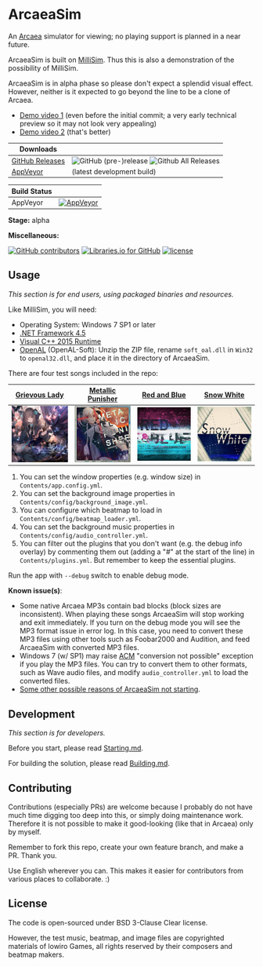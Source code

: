 # ArcaeaSim

An [Arcaea](https://arcaea.lowiro.com/) simulator for viewing; no playing support is planned in a near future.

ArcaeaSim is built on [MilliSim](https://github.com/hozuki/MilliSim). Thus this is also a demonstration of the possibility of MilliSim.

ArcaeaSim is in alpha phase so please don't expect a splendid visual effect.
However, neither is it expected to go beyond the line to be a clone of Arcaea.

- [Demo video 1](https://www.bilibili.com/video/av19881005/) (even before the initial commit; a very early technical preview so it may not look very appealing)
- [Demo video 2](https://www.bilibili.com/video/av19981419/) (that's better)

| Downloads| |
|--|--|
| [GitHub Releases](https://github.com/hozuki/ArcaeaSim/releases) | ![GitHub (pre-)release](https://img.shields.io/github/release/hozuki/ArcaeaSim/all.svg) ![Github All Releases](https://img.shields.io/github/downloads/hozuki/ArcaeaSim/total.svg) |
| [AppVeyor](https://ci.appveyor.com/api/projects/hozuki/ArcaeaSim/artifacts/arcaeasim-appveyor-latest.zip) | (latest development build) |

| Build Status | |
|--|--|
| AppVeyor | [![AppVeyor](https://img.shields.io/appveyor/ci/hozuki/ArcaeaSim.svg)](https://ci.appveyor.com/project/hozuki/ArcaeaSim) |

**Stage:** alpha

**Miscellaneous:**

[![GitHub contributors](https://img.shields.io/github/contributors/hozuki/ArcaeaSim.svg)](https://github.com/hozuki/ArcaeaSim/graphs/contributors)
[![Libraries.io for GitHub](https://img.shields.io/librariesio/github/hozuki/ArcaeaSim.svg)](https://github.com/hozuki/ArcaeaSim)
[![license](https://img.shields.io/github/license/hozuki/ArcaeaSim.svg)](LICENSE.txt)

## Usage

*This section is for end users, using packaged binaries and resources.*

Like MilliSim, you will need:

- Operating System: Windows 7 SP1 or later
- [.NET Framework 4.5](https://www.microsoft.com/en-us/download/details.aspx?id=42642)
- [Visual C++ 2015 Runtime](https://www.microsoft.com/en-us/download/details.aspx?id=53587)
- [OpenAL](http://kcat.strangesoft.net/openal.html#download) (OpenAL-Soft): Unzip the ZIP file, rename `soft_oal.dll` in `Win32` to `openal32.dll`, and place it in the directory of ArcaeaSim.

There are four test songs included in the repo:

| [Grievous Lady](http://lowiro.wikia.com/wiki/Grievous_Lady) | [Metallic Punisher](http://lowiro.wikia.com/wiki/Metallic_Punisher_%28Song%29) | [Red and Blue](http://lowiro.wikia.com/wiki/Red_and_Blue) | [Snow White](http://lowiro.wikia.com/wiki/Snow_White) |
|---|---|---|---|
| <img src="ArcaeaSim/Contents/game/grievouslady/base_256.jpg" width="128" /> | <img src="ArcaeaSim/Contents/game/metallicpunisher/base_256.jpg" width="128" /> | <img src="ArcaeaSim/Contents/game/redandblue/base_256.jpg" width="128" /> | <img src="ArcaeaSim/Contents/game/snowwhite/base_256.jpg" width="128" /> |

1. You can set the window properties (e.g. window size) in `Contents/app.config.yml`.
2. You can set the background image properties in `Contents/config/background_image.yml`.
3. You can configure which beatmap to load in `Contents/config/beatmap_loader.yml`.
4. You can set the background music properties in `Contents/config/audio_controller.yml`.
5. You can filter out the plugins that you don't want (e.g. the debug info overlay) by commenting them out (adding a "#" at the start of the line) in `Contents/plugins.yml`. But remember to keep the essential plugins.

Run the app with `--debug` switch to enable debug mode.

**Known issue(s)**:

- Some native Arcaea MP3s contain bad blocks (block sizes are inconsistent). When playing these songs ArcaeaSim will stop working and exit immediately.
If you turn on the debug mode you will see the MP3 format issue in error log. In this case, you need to convert these MP3 files using other tools
such as Foobar2000 and Audition, and feed ArcaeaSim with converted MP3 files.
- Windows 7 (w/ SP1) may raise [ACM](https://msdn.microsoft.com/en-us/library/windows/desktop/dd742945.aspx) "conversion not possible" exception if you play the MP3 files.
You can try to convert them to other formats, such as Wave audio files, and modify `audio_controller.yml` to load the converted files.
- [Some other possible reasons of ArcaeaSim not starting](https://github.com/hozuki/MilliSim#note-if-millisim-cannot-launch).

## Development

*This section is for developers.*

Before you start, please read [Starting.md](docs/Starting.md).

For building the solution, please read [Building.md](docs/Building.md).

## Contributing

Contributions (especially PRs) are welcome because I probably do not have much time digging too deep into this, or simply doing maintenance work.
Therefore it is not possible to make it good-looking (like that in Arcaea) only by myself.

Remember to fork this repo, create your own feature branch, and make a PR. Thank you.

Use English wherever you can. This makes it easier for contributors from various places to collaborate. :)

## License

The code is open-sourced under BSD 3-Clause Clear license.

However, the test music, beatmap, and image files are copyrighted materials of lowiro Games,
all rights reserved by their composers and beatmap makers.
